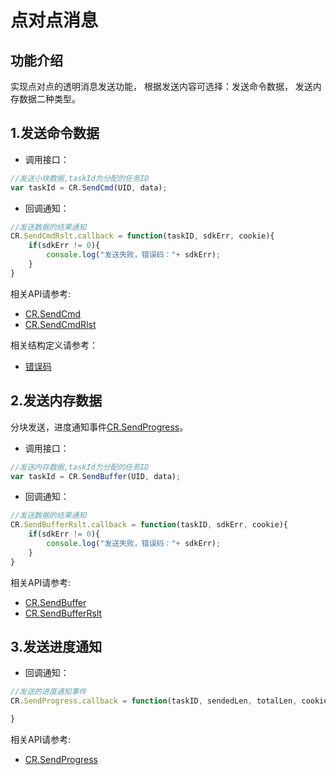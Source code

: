 # 点对点消息

## 功能介绍

实现点对点的透明消息发送功能， 根据发送内容可选择：发送命令数据， 发送内存数据二种类型。



<h2 id=SendCmd>1.发送命令数据</h2>

- 调用接口：

```js
//发送小块数据,taskId为分配的任务ID
var taskId = CR.SendCmd(UID, data);
```
- 回调通知：

```js
//发送数据的结果通知
CR.SendCmdRslt.callback = function(taskID, sdkErr, cookie){
	if(sdkErr != 0){
        console.log("发送失败，错误码："+ sdkErr);
    }
}	
```

相关API请参考:
- [CR.SendCmd](API.md#CRVideo_SendCmd)
- [CR.SendCmdRlst](API.md#CRVideo_SendCmdRlst)

相关结构定义请参考：
- [错误码](Constant.html#CRVideo_ERR_DEF)

<h2 id=sendBuffer>2.发送内存数据</h2>

分块发送，进度通知事件[CR.SendProgress](API.md#CRVideo_SendProgress)。

- 调用接口：

```js
//发送内存数据,taskId为分配的任务ID
var taskId = CR.SendBuffer(UID, data);

```

- 回调通知：

```js
//发送数据的结果通知
CR.SendBufferRslt.callback = function(taskID, sdkErr, cookie){
	if(sdkErr != 0){
        console.log("发送失败，错误码："+ sdkErr);
    }
}

```

相关API请参考:
- [CR.SendBuffer](API.md#CRVideo_SendBuffer)
- [CR.SendBufferRslt](API.md#CRVideo_SendBufferRslt)

<h2 id=tc_progress> 3.发送进度通知</h2>

- 回调通知：

```js
//发送的进度通知事件
CR.SendProgress.callback = function(taskID, sendedLen, totalLen, cookie){

}

```

相关API请参考:
- [CR.SendProgress](API.md#CRVideo_SendProgress)


